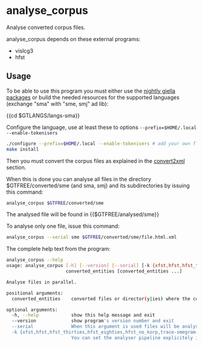 # analyse_corpus

Analyse converted corpus files.

analyse_corpus depends on these external programs:

* vislcg3
* hfst

## Usage

To be able to use this program you must either use the
[nightly giella packages](https://giellalt.uit.no/infra/compiling_HFST3.html#The+simple+installation+%28you+download+ready-made+programs%29)
or build the needed resources for the supported languages (exchange "sma" with
"sme, smj" ad lib):

{{cd $GTLANGS/langs-sma}}

Configure the language, use at least these to options `--prefix=$HOME/.local
--enable-tokenisers`

```sh
./configure --prefix=$HOME/.local --enable-tokenisers # add your own flags to taste
make install
```

Then you must convert the corpus files as explained in the
[convert2xml](#convert2xml) section.

When this is done you can analyse all files in the directory
$GTFREE/converted/sme (and sma, smj) and its subdirectories by issuing this
command:

```sh
analyse_corpus $GTFREE/converted/sme
```

The analysed file will be found in {{$GTFREE/analysed/sme}}

To analyse only one file, issue this command:

```sh
analyse_corpus --serial sme $GTFREE/converted/sme/file.html.xml
```

The complete help text from the program:

```sh
analyse_corpus --help
usage: analyse_corpus [-h] [--version] [--serial] [-k {xfst,hfst,hfst_thirties,hfst_eighties,hfst_no_korp,trace-smegram-dev,trace-smegram}]
                      converted_entities [converted_entities ...]

Analyse files in parallel.

positional arguments:
  converted_entities    converted files or director(y|ies) where the converted files exist

optional arguments:
  -h, --help            show this help message and exit
  --version             show program's version number and exit
  --serial              When this argument is used files will be analysed one by one.
  -k {xfst,hfst,hfst_thirties,hfst_eighties,hfst_no_korp,trace-smegram-dev,trace-smegram}, --modename {xfst,hfst,hfst_thirties,hfst_eighties,hfst_no_korp,trace-smegram-dev,trace-smegram}
                        You can set the analyser pipeline explicitely if you want.
```
